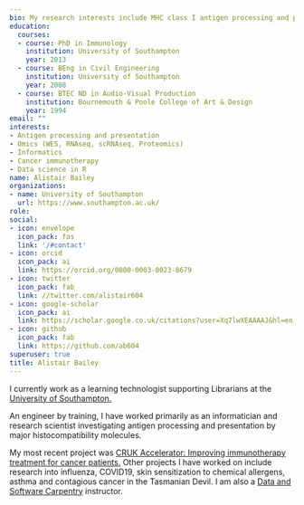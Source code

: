 ```yaml
---
bio: My research interests include MHC class I antigen processing and presentation, data science in R and Omics
education:
  courses:
  - course: PhD in Immunology
    institution: University of Southampton
    year: 2013
  - course: BEng in Civil Engineering
    institution: University of Southampton
    year: 2008
  - course: BTEC ND in Audio-Visual Production
    institution: Bournemouth & Poole College of Art & Design
    year: 1994
email: ""
interests:
- Antigen processing and presentation
- Omics (WES, RNAseq, scRNAseq, Proteomics)
- Informatics
- Cancer immunotherapy
- Data science in R
name: Alistair Bailey
organizations:
- name: University of Southampton
  url: https://www.southampton.ac.uk/
role: 
social:
- icon: envelope
  icon_pack: fas
  link: '/#contact'
- icon: orcid
  icon_pack: ai
  link: https://orcid.org/0000-0003-0023-8679
- icon: twitter
  icon_pack: fab
  link: //twitter.com/alistair604
- icon: google-scholar
  icon_pack: ai
  link: https://scholar.google.co.uk/citations?user=Xq7lwXEAAAAJ&hl=en
- icon: github
  icon_pack: fab
  link: https://github.com/ab604
superuser: true
title: Alistair Bailey
---
```


I currently work as a learning technologist supporting Librarians at the
[University of Southampton.](https://www.soton.ac.uk) 

An engineer by training, I have worked primarily as an informatician and research scientist investigating antigen processing and presentation by major histocompatibility molecules.

My most recent project was [CRUK Accelerator: Improving immunotherapy treatment for cancer patients.](https://www.cancerresearchuk.org/funding-for-researchers/accelerator-award/portfolio-funded-projects-outputs) Other projects I have worked on include research into influenza, COVID19, skin sensitization to chemical allergens, asthma and contagious cancer in the Tasmanian Devil. I am also a [Data and Software Carpentry](https://carpentries.org/) instructor. 
